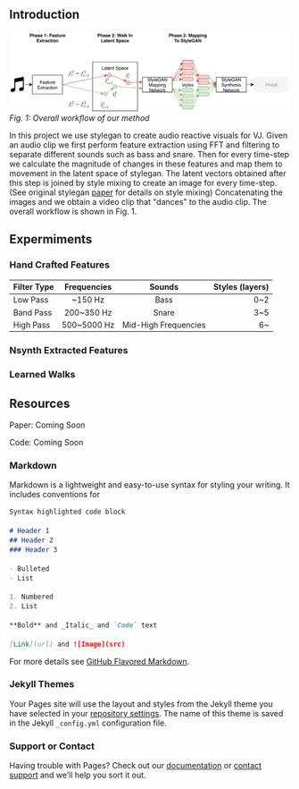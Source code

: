 ## Introduction

![Image description](workflow.png)
*Fig. 1: Overall workflow of our method*

In this project we use stylegan to create audio reactive visuals for VJ. Given an audio clip we first perform feature extraction using FFT and filtering to separate different sounds such as bass and snare. Then for every time-step we calculate the magnitude of changes in these features and map them to movement in the latent space of stylegan. The latent vectors obtained after this step is joined by style mixing to create an image for every time-step. (See original stylegan [paper](https://arxiv.org/abs/1812.04948) for details on style mixing) Concatenating the images and we obtain a video clip that "dances" to the audio clip. The overall workflow is shown in Fig. 1.

## Expermiments

### Hand Crafted Features

| Filter Type   | Frequencies   | Sounds               | Styles (layers) |
| ------------- |:-------------:|:--------------------:| ---------------:|
| Low Pass      | ~150 Hz       | Bass                 | 0~2             |
| Band Pass     | 200~350 Hz    | Snare                | 3~5             |
| High Pass     | 500~5000 Hz   | Mid-High Frequencies | 6~              |

### Nsynth Extracted Features

### Learned Walks

## Resources

Paper: Coming Soon

Code: Coming Soon

### Markdown

Markdown is a lightweight and easy-to-use syntax for styling your writing. It includes conventions for

```markdown
Syntax highlighted code block

# Header 1
## Header 2
### Header 3

- Bulleted
- List

1. Numbered
2. List

**Bold** and _Italic_ and `Code` text

[Link](url) and ![Image](src)
```

For more details see [GitHub Flavored Markdown](https://guides.github.com/features/mastering-markdown/).

### Jekyll Themes

Your Pages site will use the layout and styles from the Jekyll theme you have selected in your [repository settings](https://github.com/hanhung/DeepVJ/settings). The name of this theme is saved in the Jekyll `_config.yml` configuration file.

### Support or Contact

Having trouble with Pages? Check out our [documentation](https://help.github.com/categories/github-pages-basics/) or [contact support](https://github.com/contact) and we’ll help you sort it out.
